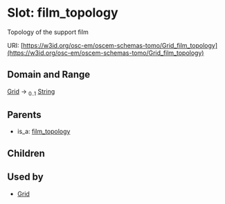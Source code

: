 
# Slot: film_topology

Topology of the support film

URI: [https://w3id.org/osc-em/oscem-schemas-tomo/Grid_film_topology](https://w3id.org/osc-em/oscem-schemas-tomo/Grid_film_topology)


## Domain and Range

[Grid](Grid.md) &#8594;  <sub>0..1</sub> [String](types/String.md)

## Parents

 *  is_a: [film_topology](film_topology.md)

## Children


## Used by

 * [Grid](Grid.md)
